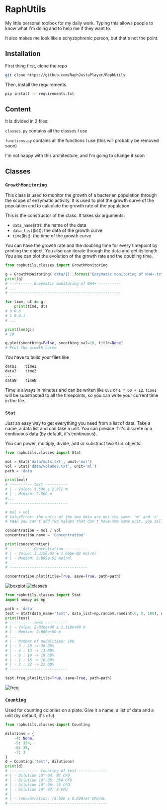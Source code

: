 # RaphUtils
My little personal toolbox for my daily work. Typing this allows people to know what I'm doing and to help me if they want to.

It also makes me look like a schyzophrenic person, but that's not the point.

## Installation
First thing first, clone the repo
```bash
git clone https://github.com/RaphJustaPlayer/RaphUtils
```

Then, install the requirements

```bash
pip install -r requirements.txt
```
## Content

It is divided in 2 files:

`classes.py` contains all the classes I use

`functions.py` contains all the functions I use (this will probably be removed soon)

I'm not happy with this architecture, and I'm going to change it soon

## Classes
### `GrowthMonitoring`
This class is used to monitor the growth of a bacterian population through the scope of enzymatic activity. 
It is used to plot the growth curve of the population and to calculate the growth rate of the population.

This is the constructor of the class. It takes six arguments:
- `data_name`(str): the name of the data
- `data_list`(list): the data of the growth curve 
- `time`(list): the time of the growth curve

You can have the growth rate and the doubling time for every timepoint by printing the object.
You also can iterate through the data and get its length.
You alse can plot the evolution of the growth rate and the doubling time.
```python
from raphutils.classes import GrowthMonitoring

g = GrowthMonitoring('data/{}'.format('Enzymatic monitoring of NH4+.txt'))
print(g)
# ---------- Enzymatic monitoring of NH4+ ----------
# ...
# --------------------------------------------------

for time, dt in g:
    print(time, dt)
# 0 0.0
# 1 0.0.1
# ...

print(len(g))
# 10

g.plot(smoothing=False, smoothing_val=10, title=None)
# Plot the growth curve
```

You have to build your files like
```txt
data1    time1
data2    time2
...
dataN    timeN
```
Time is always in minutes and can be writen like `652` or `1 * 60 + 12`.
`time1` will be substracted to all the timepoints, so you can write your current time in the file.

### `Stat`

Just an easy way to get everything you need from a list of data. 
Take a name, a data list and can take a unit. You can presice if it's discrete or a continuous data (by default, it's continuous).

You can power, multiply, divide, add or substract two `Stat` objects!
```python
from raphutils.classes import Stat

mol = Stat('data/mols.txt', unit='mol')
vol = Stat('data/volumes.txt', unit='ml')
path = 'data'

print(mol)
# ---------- test ----------
# | - Value: 5.500 ± 2.872 m
# | - Median: 5.500 m
#...
# --------------------------

# mol + vol
# ValueError: the units of the two data are not the same: 'm' and 's'
# Yeah you can't add two values that don't have the same unit, you silly! 

concentration = mol / vol
concentration.name = 'Concentration'

print(concentration)
# ---------- Concentration ----------
# | - Value: 3.315e-02 ± 1.666e-02 mol/ml
# | - Median: 2.889e-02 mol/ml
# ...
# -----------------------------------

concentration.plot(title=True, save=True, path=path)
```
![boxplot](https://github.com/RaphJustaPlayer/RaphUtils/blob/main/data/Boxplot%20of%20concentration.png?raw=true)
![classes](https://github.com/RaphJustaPlayer/RaphUtils/blob/main/data/Class%20distribution%20of%20concentration.png?raw=true)

```python
from raphutils.classes import Stat
import numpy as np

path = 'data'
test = Stat(data_name='test', data_list=np.random.randint(0, 5, 100), unit='m', discrete=True)
print(test)
# ---------- test ----------
# | - Value: 2.020e+00 ± 1.319e+00 m
# | - Median: 2.000e+00 m
# ...
# | - Number of modalities: 100
# | - 3 : 30 -> 30.00%
# | - 4 : 13 -> 13.00%
# | - 0 : 19 -> 19.00%
# | - 1 : 16 -> 16.00%
# | - 2 : 22 -> 22.00%
# --------------------------

test.freq_plot(title=True, save=True, path=path)
```
![freq](https://github.com/RaphJustaPlayer/RaphUtils/blob/main/data/Frequency%20distribution%20of%20test.png?raw=true)


### `Counting`

Used for counting colonies on a plate. Give it a name, a list of data and a unit (by default, it's `cfu`).

```python
from raphutils.classes import Counting

dilutions = {
    -4: None,
    -5: 354,
    -6: 35,
    -7: 3
}
d = Counting('test', dilutions)
print(d)
# ------------- Counting of test -------------
# | - Dilution 10^-04: NC CFU
# | - Dilution 10^-05: 354 CFU
# | - Dilution 10^-06: 35 CFU
# | - Dilution 10^-07: 3 CFU
# |
# | - Concentration: (3.520 ± 0.020)e7 CFU/mL
# --------------------------------------------
```